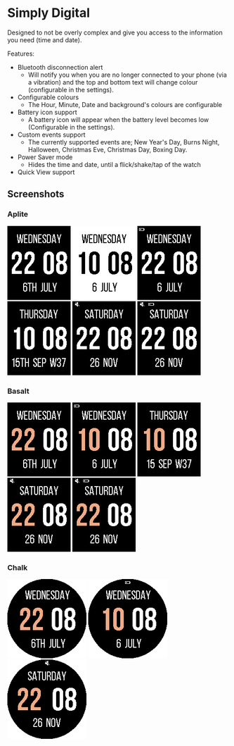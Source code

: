 # Simply Digital

Designed to not be overly complex and give you access to the information you need (time and date).

Features:

- Bluetooth disconnection alert
  - Will notify you when you are no longer connected to your phone (via a vibration) and the top and bottom text will change colour (configurable in the settings).
- Configurable colours
  - The Hour, Minute, Date and background's colours are configurable
- Battery icon support
  - A battery icon will appear when the battery level becomes low (Configurable in the settings).
- Custom events support
  - The currently supported events are; New Year's Day, Burns Night, Halloween, Christmas Eve, Christmas Day, Boxing Day.
- Power Saver mode
  - Hides the time and date, until a flick/shake/tap of the watch
- Quick View support

## Screenshots

### Aplite

![Aplite1](https://raw.githubusercontent.com/afspeirs/SimplyDigital/master/screens/0.33_Aplite_1.png)
![Aplite2](https://raw.githubusercontent.com/afspeirs/SimplyDigital/master/screens/0.33_Aplite_2.png)
![Aplite3](https://raw.githubusercontent.com/afspeirs/SimplyDigital/master/screens/0.33_Aplite_3.png)
![Aplite4](https://raw.githubusercontent.com/afspeirs/SimplyDigital/master/screens/0.52_Aplite_2.png)
![Aplite5](https://raw.githubusercontent.com/afspeirs/SimplyDigital/master/screens/0.70_Aplite_1.png)
![Aplite6](https://raw.githubusercontent.com/afspeirs/SimplyDigital/master/screens/0.70_Aplite_2.png)

### Basalt

![Basalt1](https://raw.githubusercontent.com/afspeirs/SimplyDigital/master/screens/0.33_Basalt_1.png)
![Basalt2](https://raw.githubusercontent.com/afspeirs/SimplyDigital/master/screens/0.33_Basalt_2.png)
![Basalt3](https://raw.githubusercontent.com/afspeirs/SimplyDigital/master/screens/0.52_Basalt_1.png)
![Basalt4](https://raw.githubusercontent.com/afspeirs/SimplyDigital/master/screens/0.70_Basalt_1.png)
![Basalt5](https://raw.githubusercontent.com/afspeirs/SimplyDigital/master/screens/0.70_Basalt_2.png)

### Chalk

![Chalk1](https://raw.githubusercontent.com/afspeirs/SimplyDigital/master/screens/0.33_Chalk_1.png)
![Chalk2](https://raw.githubusercontent.com/afspeirs/SimplyDigital/master/screens/0.33_Chalk_2.png)
![Chalk3](https://raw.githubusercontent.com/afspeirs/SimplyDigital/master/screens/0.70_Chalk_1.png)
